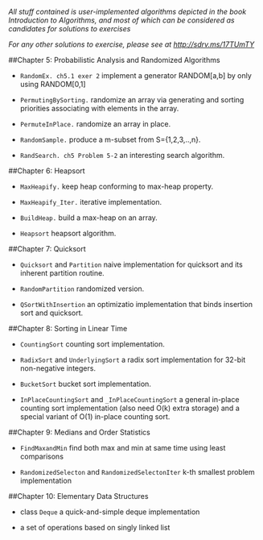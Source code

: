 *All stuff contained is user-implemented algorithms depicted in the book Introduction to Algorithms, and most of which can be considered as candidates for solutions to exercises*

*For any other solutions to exercise, please see at http://sdrv.ms/17TUmTY*

##Chapter 5: Probabilistic Analysis and Randomized Algorithms
+ `RandomEx. ch5.1 exer 2`
implement a generator RANDOM[a,b] by only using RANDOM[0,1]
        
+ `PermutingBySorting.`
randomize an array via generating and sorting priorities associating with elements in the array.
        
+ `PermuteInPlace.`
randomize an array in place.
        
+ `RandomSample.`
produce a m-subset from S={1,2,3,..,n}.
        
+ `RandSearch. ch5 Problem 5-2`
an interesting search algorithm.

##Chapter 6: Heapsort
+ `MaxHeapify.`
keep heap conforming to max-heap property.

+ `MaxHeapify_Iter.`
iterative implementation.

+ `BuildHeap.`
build a max-heap on an array.

+ `Heapsort`
heapsort algorithm.


##Chapter 7: Quicksort
+ `Quicksort` and `Partition`
naive implementation for quicksort and its inherent partition routine.

+ `RandomPartition`
randomized version.

+ `QSortWithInsertion`
an optimizatio implementation that binds insertion sort and quicksort.


##Chapter 8: Sorting in Linear Time
+ `CountingSort`
counting sort implementation.

+ `RadixSort` and `UnderlyingSort`
a radix sort implementation for 32-bit non-negative integers.

+ `BucketSort`
bucket sort implementation.

+ `InPlaceCountingSort` and `_InPlaceCountingSort`
a general in-place counting sort implementation (also need O(k) extra storage) and a special variant of O(1) in-place counting sort.


##Chapter 9: Medians and Order Statistics
+ `FindMaxandMin`
find both max and min at same time using least comparisons

+ `RandomizedSelecton` and `RandomizedSelectonIter`
k-th smallest problem implementation

##Chapter 10: Elementary Data Structures
+ class `Deque`
a quick-and-simple deque implementation

+ a set of operations based on singly linked list